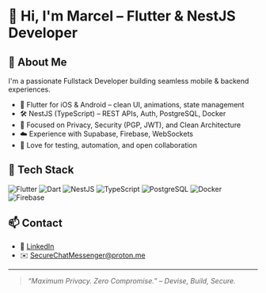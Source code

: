 # 👋 Hi, I'm Marcel – Flutter & NestJS Developer

## 🚀 About Me

I'm a passionate Fullstack Developer building seamless mobile & backend experiences.

- 📱 Flutter for iOS & Android – clean UI, animations, state management
- 🛠️ NestJS (TypeScript) – REST APIs, Auth, PostgreSQL, Docker
- 🔐 Focused on Privacy, Security (PGP, JWT), and Clean Architecture
- ☁️ Experience with Supabase, Firebase, WebSockets
- 🧪 Love for testing, automation, and open collaboration

## 🧰 Tech Stack

![Flutter](https://img.shields.io/badge/Flutter-02569B?style=flat&logo=flutter&logoColor=white)
![Dart](https://img.shields.io/badge/Dart-0175C2?style=flat&logo=dart&logoColor=white)
![NestJS](https://img.shields.io/badge/NestJS-E0234E?style=flat&logo=nestjs&logoColor=white)
![TypeScript](https://img.shields.io/badge/TypeScript-3178C6?style=flat&logo=typescript&logoColor=white)
![PostgreSQL](https://img.shields.io/badge/PostgreSQL-336791?style=flat&logo=postgresql&logoColor=white)
![Docker](https://img.shields.io/badge/Docker-2496ED?style=flat&logo=docker&logoColor=white)
![Firebase](https://img.shields.io/badge/Firebase-FFCA28?style=flat&logo=firebase&logoColor=black)

## 📫 Contact

- 🔗 [LinkedIn](https://www.linkedin.com/in/marcel-zimmermann-bb8802211/)
- ✉️ SecureChatMessenger@proton.me

---

> *“Maximum Privacy. Zero Compromise.” – Devise, Build, Secure.*
